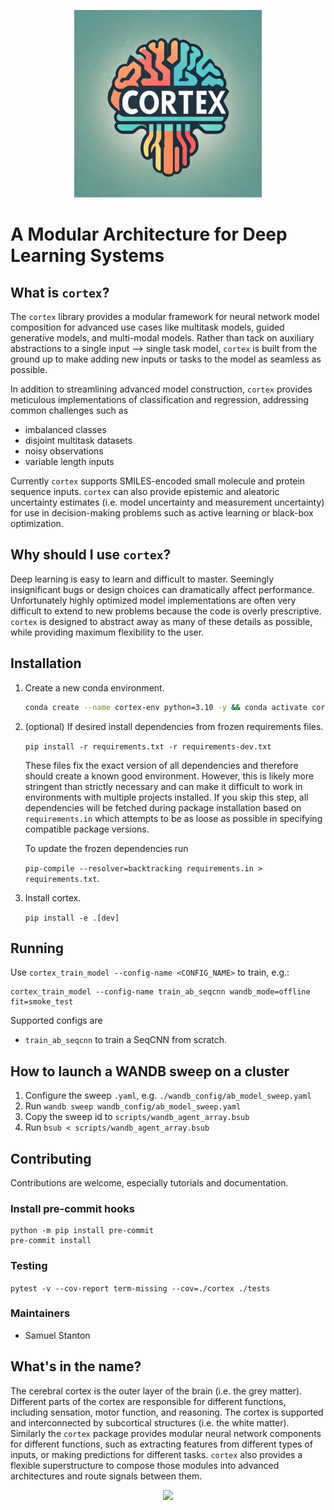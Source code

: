 <p align="center">
<img src="docs/assets/cortex_logo_concept_v1.png" width=300px>
</p>

# A Modular Architecture for Deep Learning Systems

## What is `cortex`?

The `cortex` library provides a modular framework for neural network model composition for advanced use cases like multitask models, guided generative models, and multi-modal models.
Rather than tack on auxiliary abstractions to a single input --> single task model, `cortex` is built from the ground up to make adding new inputs or tasks to the model as seamless as possible.

In addition to streamlining advanced model construction, `cortex` provides meticulous implementations of classification and regression, addressing common challenges such as
- imbalanced classes
- disjoint multitask datasets
- noisy observations
- variable length inputs

Currently `cortex` supports SMILES-encoded small molecule and protein sequence inputs.
`cortex` can also provide epistemic and aleatoric uncertainty estimates (i.e. model uncertainty and measurement uncertainty) for use in decision-making problems such as active learning or black-box optimization.

## Why should I use `cortex`?

Deep learning is easy to learn and difficult to master. Seemingly insignificant bugs or design choices can dramatically affect performance. Unfortunately highly optimized model implementations are often very difficult to extend to new problems because the code is overly prescriptive.
`cortex` is designed to abstract away as many of these details as possible, while providing maximum flexibility to the user.


## Installation

1.  Create a new conda environment.

    ```bash
    conda create --name cortex-env python=3.10 -y && conda activate cortex-env
    ```

2.  (optional) If desired install dependencies from frozen requirements files.

    `pip install -r requirements.txt -r requirements-dev.txt`

    These files fix the exact version of all dependencies and therefore should create a known good environment.
    However, this is likely more stringent than strictly necessary and can make it difficult to work in environments with multiple projects installed.
    If you skip this step, all dependencies will be fetched during package installation based on `requirements.in` which attempts to be as loose as possible in specifying compatible package versions.

    To update the frozen dependencies run

    `pip-compile --resolver=backtracking requirements.in > requirements.txt`.

3.  Install cortex.

    `pip install -e .[dev]`

## Running

Use `cortex_train_model --config-name <CONFIG_NAME>` to train, e.g.:
```
cortex_train_model --config-name train_ab_seqcnn wandb_mode=offline fit=smoke_test
```

Supported configs are

- `train_ab_seqcnn` to train a SeqCNN from scratch.


## How to launch a WANDB sweep on a cluster

1. Configure the sweep `.yaml`, e.g. `./wandb_config/ab_model_sweep.yaml`
2. Run `wandb sweep wandb_config/ab_model_sweep.yaml`
3. Copy the sweep id to `scripts/wandb_agent_array.bsub`
4. Run `bsub < scripts/wandb_agent_array.bsub`

## Contributing

Contributions are welcome, especially tutorials and documentation.

### Install pre-commit hooks
```
python -m pip install pre-commit
pre-commit install
```

### Testing

`pytest -v --cov-report term-missing --cov=./cortex ./tests`


### Maintainers

- Samuel Stanton


## What's in the name?

The cerebral cortex is the outer layer of the brain (i.e. the grey matter). Different parts of the cortex are responsible for different functions, including sensation, motor function, and reasoning. The cortex is supported and interconnected by subcortical structures (i.e. the white matter). Similarly the `cortex` package provides modular neural network components for different functions, such as extracting features from different types of inputs, or making predictions for different tasks.
`cortex` also provides a flexible superstructure to compose those modules into advanced architectures and route signals between them.

<p align="center">
<img src="docs/assets/neural_tree_banner.png" width=1200px>
</p>
